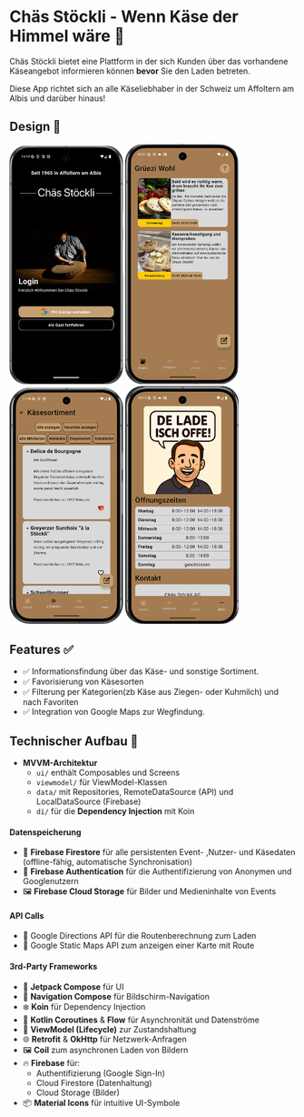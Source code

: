 # Chäs Stöckli - Wenn Käse der Himmel wäre 🧀


Chäs Stöckli bietet eine Plattform in der sich Kunden über das vorhandene Käseangebot informieren können **bevor**
Sie den Laden betreten. 
 
Diese App richtet sich an alle Käseliebhaber in der Schweiz um Affoltern am Albis und darüber hinaus!


## Design 🎨

<p>
  <img src="./img/readme1.png" width="200">
  <img src="./img/readme2.png" width="200">
  <img src="./img/readme3.png" width="200">
  <img src="./img/readme4.png" width="200">
</p>


## Features ✅

- ✅ Informationsfindung über das Käse- und sonstige Sortiment.
- ✅ Favorisierung von Käsesorten
- ✅ Filterung per Kategorien(zb Käse aus Ziegen- oder Kuhmilch) und nach Favoriten
- ✅ Integration von Google Maps zur Wegfindung.


## Technischer Aufbau 🔧

- **MVVM-Architektur**
  - `ui/` enthält Composables und Screens
  - `viewmodel/` für ViewModel-Klassen
  - `data/` mit Repositories, RemoteDataSource (API) und LocalDataSource (Firebase)
  - `di/` für die  **Dependency Injection** mit Koin 


#### Datenspeicherung

- 🔄 **Firebase Firestore** für alle persistenten Event- ,Nutzer- und Käsedaten (offline-fähig, automatische Synchronisation)
- 🔐 **Firebase Authentication** für die Authentifizierung von Anonymen und Googlenutzern
- 🖼️ **Firebase Cloud Storage** für Bilder und Medieninhalte von Events


#### API Calls

- 📍 Google Directions API für die Routenberechnung zum Laden
- 📍 Google Static Maps API zum anzeigen einer Karte mit Route


#### 3rd-Party Frameworks

- 💎 **Jetpack Compose** für UI
- 🔀 **Navigation Compose** für Bildschirm-Navigation
- ❄️ **Koin** für Dependency Injection
- 🔄 **Kotlin Coroutines** & **Flow** für Asynchronität und Datenströme
- 🧠 **ViewModel (Lifecycle)** zur Zustandshaltung
- 🌐 **Retrofit** & **OkHttp** für Netzwerk-Anfragen
- 🖼️ **Coil** zum asynchronen Laden von Bildern
- 🔥 **Firebase** für:
  - Authentifizierung (Google Sign-In)
  - Cloud Firestore (Datenhaltung)
  - Cloud Storage (Bilder)
- 📦 **Material Icons** für intuitive UI-Symbole

